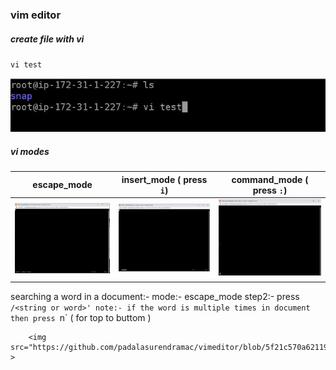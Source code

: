 ### vim editor

##### create file with vi
`vi test`


<img src="https://github.com/padalasurendramac/vimeditor/blob/51edd2cfaf4916b80dcfb4c123b9f9eb28efa0dc/image/vi_test.JPG">


##### vi modes
| escape_mode | insert_mode ( press `i`) | command_mode ( press `:`) |
| -- | -- | -- |
| <img src="https://github.com/padalasurendramac/vimeditor/blob/51edd2cfaf4916b80dcfb4c123b9f9eb28efa0dc/image/escape_mode.JPG" width=250 > | <img src="https://github.com/padalasurendramac/vimeditor/blob/51edd2cfaf4916b80dcfb4c123b9f9eb28efa0dc/image/insert_mode.JPG" width=250 > | <img src="https://github.com/padalasurendramac/vimeditor/blob/51edd2cfaf4916b80dcfb4c123b9f9eb28efa0dc/image/command_mode.JPG" width=250 > |


searching  a word in a document:-
mode:- escape_mode 
step2:- press `/<string or word>'
        note:- if the word is multiple times in document then press `n` ( for top to buttom )
        
        <img src="https://github.com/padalasurendramac/vimeditor/blob/5f21c570a62119de0d1eb17161895aadc3070fa5/image/searching_a_work_in_a_document.png" >
